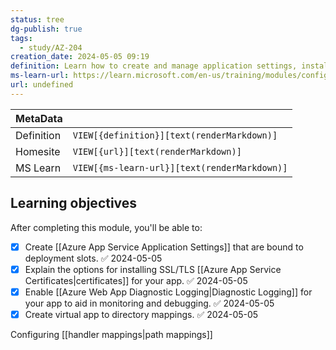 ```yaml
---
status: tree
dg-publish: true
tags:
  - study/AZ-204
creation_date: 2024-05-05 09:19
definition: Learn how to create and manage application settings, install SSL/TLS certificates to secure web traffic, enable diagnostic logging, create virtual app to directory mappings, and manage app features.
ms-learn-url: https://learn.microsoft.com/en-us/training/modules/configure-web-app-settings/
url: undefined
---
```


| MetaData   |                                              |
| ---------- | -------------------------------------------- |
| Definition | `VIEW[{definition}][text(renderMarkdown)]`   |
| Homesite   | `VIEW[{url}][text(renderMarkdown)]`          |
| MS Learn   | `VIEW[{ms-learn-url}][text(renderMarkdown)]` |
## Learning objectives

After completing this module, you'll be able to:

- [x] Create [[Azure App Service Application Settings]] that are bound to deployment slots. ✅ 2024-05-05
- [x] Explain the options for installing SSL/TLS [[Azure App Service Certificates|certificates]] for your app. ✅ 2024-05-05
- [x] Enable [[Azure Web App Diagnostic Logging|Diagnostic Logging]] for your app to aid in monitoring and debugging. ✅ 2024-05-05
- [x] Create virtual app to directory mappings. ✅ 2024-05-05

Configuring [[handler mappings|path mappings]]

